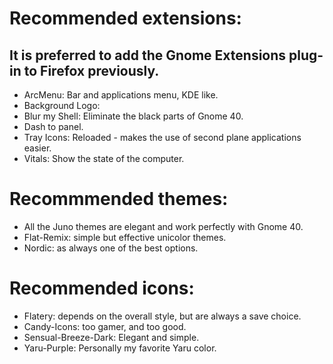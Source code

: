 # Recommended extensions: 

## It is preferred to add the Gnome Extensions plug-in to Firefox previously.

- ArcMenu: Bar and applications menu, KDE like. 
- Background Logo: 
- Blur my Shell: Eliminate the black parts of Gnome 40. 
- Dash to panel. 
- Tray Icons: Reloaded - makes the use of second plane applications easier. 
- Vitals: Show the state of the computer.


# Recommmended themes: 

- All the Juno themes are elegant and work perfectly with Gnome 40. 
- Flat-Remix: simple but effective unicolor themes. 
- Nordic: as always one of the best options. 

# Recommended icons: 
- Flatery: depends on the overall style, but are always a save choice. 
- Candy-Icons: too gamer, and too good. 
- Sensual-Breeze-Dark: Elegant and simple. 
- Yaru-Purple: Personally my favorite Yaru color. 
